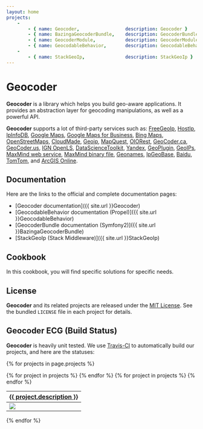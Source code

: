 ```yaml
---
layout: home
projects:
    -
        - { name: Geocoder,                 description: Geocoder }
        - { name: BazingaGeocoderBundle,    description: GeocoderBundle (Symfony2) }
        - { name: GeocoderModule,           description: GeocoderModule (ZF2) }
        - { name: GeocodableBehavior,       description: GeocodableBehavior (Propel) }
    -
        - { name: StackGeoIp,               description: StackGeoIp }
---
```


Geocoder
========

**Geocoder** is a library which helps you build geo-aware applications. It
provides an abstraction layer for geocoding manipulations, as well as a
powerful API.

**Geocoder** supports a lot of third-party services such as:
[FreeGeoIp](http://freegeoip.net/static/index.html),
[HostIp](http://www.hostip.info/),
[IpInfoDB](http://www.ipinfodb.com/),
[Google Maps](http://code.google.com/apis/maps/documentation/geocoding/),
[Google Maps for Business](https://developers.google.com/maps/documentation/business/webservices),
[Bing Maps](http://msdn.microsoft.com/en-us/library/ff701715.aspx),
[OpenStreetMaps](http://nominatim.openstreetmap.org/),
[CloudMade](http://developers.cloudmade.com/projects/show/geocoding-http-api),
[Geoip](http://php.net/manual/book.geoip.php),
[MapQuest](http://open.mapquestapi.com/),
[OIORest](http://geo.oiorest.dk/),
[GeoCoder.ca](http://geocoder.ca/),
[GeoCoder.us](http://geocoder.us/),
[IGN OpenLS](http://www.ign.fr/),
[DataScienceToolkit](http://www.datasciencetoolkit.org/),
[Yandex](http://api.yandex.com.tr/maps/doc/geocoder/desc/concepts/About.xml),
[GeoPlugin](http://www.geoplugin.com/webservices),
[GeoIPs](http://www.geoips.com/developer/geoips-api),
[MaxMind web service](http://dev.maxmind.com/geoip/legacy/web-services),
[MaxMind binary file](http://dev.maxmind.com/geoip/legacy/downloadable),
[Geonames](http://www.geonames.org/),
[IpGeoBase](http://ipgeobase.ru/),
[Baidu](http://developer.baidu.com/map/geocoding-api.htm),
[TomTom](http://developer.tomtom.com/docs/read/Geocoding),
and
[ArcGIS Online](http://resources.arcgis.com/en/help/arcgis-online-geocoding-rest-api/).


Documentation
-------------

Here are the links to the official and complete documentation pages:

* [Geocoder documentation]({{ site.url }}Geocoder)
* [GeocodableBehavior documentation (Propel)]({{ site.url }}GeocodableBehavior)
* [GeocoderBundle documentation (Symfony2)]({{ site.url }}BazingaGeocoderBundle)
* [StackGeoIp (Stack Middleware)]({{ site.url }}StackGeoIp)


Cookbook
--------

In this cookbook, you will find specific solutions for specific needs.


License
-------

**Geocoder** and its related projects are released under the [MIT
License](http://www.tldrlegal.com/license/mit-license). See the bundled
`LICENSE` file in each project for details.


Geocoder ECG (Build Status)
---------------------------

**Geocoder** is heavily unit tested. We use [Travis-CI](http://travis-ci.org) to
automatically build our projects, and here are the statuses:

{% for projects in page.projects %}
<table width="100%" class="ecg projects-{{ forloop.index }}">
    <thead>
        <tr>
        {% for project in projects %}
            <th><a href="{{ site.github_base_url }}{{ project.name }}">{{ project.description }}</a></th>
        {% endfor %}
        </tr>
    </thead>
    <tbody>
        <tr>
        {% for project in projects %}
            <td>
                <a href="{{ site.travis_base_url }}{{ project.name }}">
                    <img src="{{ site.travis_base_url }}{{ project.name }}.png" class="travis-ci" />
                </a>
            </td>
        {% endfor %}
        </tr>
    </tbody>
</table>
{% endfor %}
